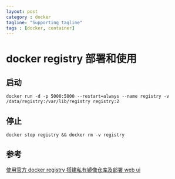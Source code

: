 ```yaml
---
layout: post
category : docker
tagline: "Supporting tagline"
tags : [docker, container]
---
```


# docker registry 部署和使用

## 启动

```shell
docker run -d -p 5000:5000 --restart=always --name registry -v /data/registry:/var/lib/registry registry:2
```

## 停止

```shell
docker stop registry && docker rm -v registry
```



## 参考

[使用官方 docker registry 搭建私有镜像仓库及部署 web ui](http://blog.csdn.net/mideagroup/article/details/52052618)



